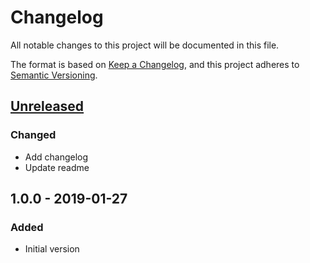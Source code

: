 # Changelog
All notable changes to this project will be documented in this file.

The format is based on [Keep a Changelog](https://keepachangelog.com/en/1.0.0/),
and this project adheres to [Semantic Versioning](https://semver.org/spec/v2.0.0.html).

## [Unreleased]
### Changed
- Add changelog
- Update readme

## 1.0.0 - 2019-01-27
### Added
- Initial version

[Unreleased]: https://github.com/chunkhang/git-stack/compare/v1.0.0...HEAD
